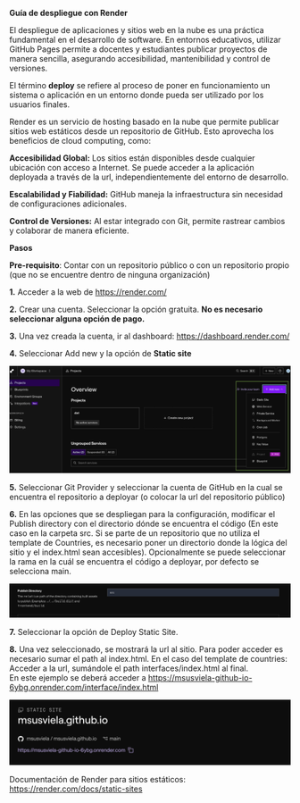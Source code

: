 **Guía de despliegue con Render**

El despliegue de aplicaciones y sitios web en la nube es una práctica fundamental en el desarrollo de software. En entornos educativos, utilizar GitHub Pages permite a docentes y estudiantes publicar proyectos de manera sencilla, asegurando accesibilidad, mantenibilidad y control de versiones.

El término **deploy** se refiere al proceso de poner en funcionamiento un sistema o aplicación en un entorno donde pueda ser utilizado por los usuarios finales.

Render es un servicio de hosting basado en la nube que permite publicar sitios web estáticos desde un repositorio de GitHub. Esto aprovecha los beneficios de cloud computing, como:

**Accesibilidad Global:** Los sitios están disponibles desde cualquier ubicación con acceso a Internet. Se puede acceder a la aplicación deployada a través de la url, independientemente del entorno de desarrollo.

**Escalabilidad y Fiabilidad:** GitHub maneja la infraestructura sin necesidad de configuraciones adicionales.

**Control de Versiones:** Al estar integrado con Git, permite rastrear cambios y colaborar de manera eficiente.

**Pasos**

**Pre-requisito**: Contar con un repositorio público o con un repositorio propio (que no se encuentre dentro de ninguna organización)

**1.**  Acceder a la web de <https://render.com/>

**2.**  Crear una cuenta. Seleccionar la opción gratuita. **No es necesario seleccionar alguna opción de pago.**

**3.**  Una vez creada la cuenta, ir al dashboard: <https://dashboard.render.com/>

**4.**  Seleccionar Add new y la opción de **Static site**

![](./assets/1c736134a1aa0ff2bedc824d351e55206278dea4.png)

**5.**  Seleccionar Git Provider y seleccionar la cuenta de GitHub en la cual se encuentra el repositorio a deployar (o colocar la url del repositorio público)

**6.**  En las opciones que se despliegan para la configuración, modificar el Publish directory con el directorio dónde se encuentra el código (En este caso en la carpeta src. Si se parte de un repositorio que no utiliza el template de Countries, es necesario poner un directorio donde la lógica del sitio y el index.html sean accesibles). 
Opcionalmente se puede seleccionar la rama en la cuál se encuentra el código a deployar, por defecto se selecciona main.

![](./assets/860768db3d8883bbf1433e35ffe40519d6905346.png)

**7.**  Seleccionar la opción de Deploy Static Site.

**8.**  Una vez seleccionado, se mostrará la url al sitio. Para poder acceder es necesario sumar el path al index.html. En el caso del template de countries:\
    Acceder a la url, sumándole el path interfaces/index.html al final.\
    En este ejemplo se deberá acceder a
    https://msusviela-github-io-6ybg.onrender.com/interface/index.html

![](./assets/3012ec4b8055b123e1f64af7f56972fc824d9f7c.png)


Documentación de Render para sitios estáticos:
<https://render.com/docs/static-sites>
